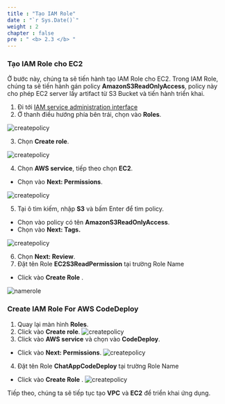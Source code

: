 ```yaml
---
title : "Tạo IAM Role"
date : "`r Sys.Date()`"
weight : 2
chapter : false
pre : " <b> 2.3 </b> "
---
```


### Tạo IAM Role cho EC2

Ở bước này, chúng ta sẽ tiến hành tạo IAM Role cho EC2. Trong IAM Role, chúng ta sẽ tiến hành gán policy **AmazonS3ReadOnlyAccess**, policy này cho phép EC2 server lấy artifact từ S3 Bucket và tiến hành triển khai.

1. Đi tới [IAM service administration interface](https://console.aws.amazon.com/iamv2/)
2. Ở thanh điều hướng phía bên trái, chọn vào **Roles**.

![createpolicy](images/2.prerequisite/038-iamrole.png)

3. Chọn **Create role**.

![createpolicy](images/2.prerequisite/039-iamrole.png)

4. Chọn **AWS service**, tiếp theo chọn **EC2**.
  + Chọn vào **Next: Permissions**.

![createpolicy](images/2.prerequisite/041-iamrole.png)

5. Tại ô tìm kiếm, nhập **S3** và bấm Enter để tìm policy.
  + Chọn vào policy có tên **AmazonS3ReadOnlyAccess**.
  + Chọn vào **Next: Tags.**

![createpolicy](images/2.prerequisite/040-iamrole.png)

6. Chọn **Next: Review**.
7. Đặt tên Role **EC2S3ReadPermission** tại trường Role Name
  + Click vào **Create Role** \.

![namerole](images/2.prerequisite/042-iamrole.png)

### Create IAM Role For AWS CodeDeploy
1. Quay lại màn hình **Roles**.
2. Click vào **Create role**.
![createpolicy](images/2.prerequisite/039-iamrole.png)
3. Click vào **AWS service** và chọn vào **CodeDeploy**.
  + Click vào **Next: Permissions**.
![createpolicy](images/2.prerequisite/043-iamrole.png)
4. Đặt tên Role **ChatAppCodeDeploy** tại trường Role Name
  + Click vào **Create Role** \.
![createpolicy](images/2.prerequisite/044-iamrole.png)

Tiếp theo, chúng ta sẽ tiếp tục tạo **VPC** và **EC2** để triển khai ứng dụng.
